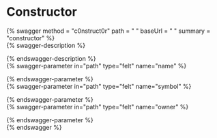 
Constructor
===========
  
{% swagger method = "c0nstruct0r" path = " " baseUrl = " " summary = "constructor" %}  
{% swagger-description %}  
  
{% endswagger-description %}  
{% swagger-parameter in="path" type="felt" name="name" %}  
  
{% endswagger-parameter %}  
{% swagger-parameter in="path" type="felt" name="symbol" %}  
  
{% endswagger-parameter %}  
{% swagger-parameter in="path" type="felt" name="owner" %}  
  
{% endswagger-parameter %}  
{% endswagger %}